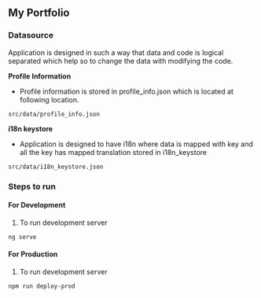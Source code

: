 ## My Portfolio

### Datasource

Application is designed in such a way that data and code is logical separated which help so to change the data with modifying the code.


**Profile Information**

* Profile information is stored in profile_info.json which is located at following location.
```
src/data/profile_info.json
```

**i18n keystore**

* Application is designed to have i18n where data is mapped with key and all the key has mapped translation stored in i18n_keystore
```
src/data/i18n_keystore.json
```

### Steps to run

#### For Development

1. To run development server 
```
ng serve
```

#### For Production

1. To run development server 
```
npm run deploy-prod
```